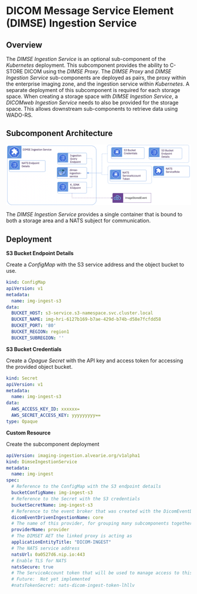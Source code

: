 # DICOM Message Service Element (DIMSE) Ingestion Service 

## Overview
  The *DIMSE Ingestion Service* is an optional sub-component of the *Kubernetes* deployment.  This subcomponent provides the ability to C-STORE DICOM using the *DIMSE Proxy*. The *DIMSE Proxy* and *DIMSE Ingestion Service* sub-components are deployed as pairs, the proxy within the enterprise imaging zone, and the ingestion service within *Kubernetes*.  A separate deployment of this subcomponent is required for each storage space.  When creating a storage space with *DIMSE Ingestion Service*, a *DICOMweb Ingestion Service* needs to also be provided for the storage space.  This allows downstream sub-components to retrieve data using WADO-RS.

## Subcomponent Architecture
![DIMSE Ingestion Service](../images/dimse-ingestion-service.png)

The *DIMSE Ingestion Service* provides a single container that is bound to both a storage area and a NATS subject for communication.  

## Deployment

**S3 Bucket Endpoint Details**

Create a *ConfigMap* with the S3 service address and the object bucket to use.

```yaml
kind: ConfigMap
apiVersion: v1
metadata:
  name: img-ingest-s3
data:
  BUCKET_HOST: s3-service.s3-namespace.svc.cluster.local
  BUCKET_NAME: img-hri-6127b169-b7ae-429d-b74b-d58e7fcfdd58
  BUCKET_PORT: '80'
  BUCKET_REGION: region1
  BUCKET_SUBREGION: ''

```

**S3 Bucket Credentials**

Create a *Opague Secret* with the API key and access token for accessing the provided object bucket.

```yaml
kind: Secret
apiVersion: v1
metadata:
  name: img-ingest-s3
data:
  AWS_ACCESS_KEY_ID: xxxxxx=
  AWS_SECRET_ACCESS_KEY: yyyyyyyyy==
type: Opaque
```

**Custom Resource**
  
Create the subcomponent deployment

```yaml
apiVersion: imaging-ingestion.alvearie.org/v1alpha1
kind: DimseIngestionService
metadata:
  name: img-ingest
spec:
  # Reference to the ConfigMap with the S3 endpoint details
  bucketConfigName: img-ingest-s3
  # Reference to the Secret with the S3 credentials
  bucketSecretName: img-ingest-s3
  # Reference to the event broker that was created with the DicomEventDrivenIngestion custom resource
  dicomEventDrivenIngestionName: core
  # The name of this provider, for grouping many subcomponents together.
  providerName: provider
  # The DIMSET AET the linked proxy is acting as
  applicationEntityTitle: "DICOM-INGEST"
  # The NATS service address
  natsUrl: 0a0527d6.nip.io:443
  # Enable TLS for NATS
  natsSecure: true
  # The ServiceAccount token that will be used to manage access to this NATS service
  # Future:  Not yet implemented
  #natsTokenSecret: nats-dicom-ingest-token-lhllv
```

